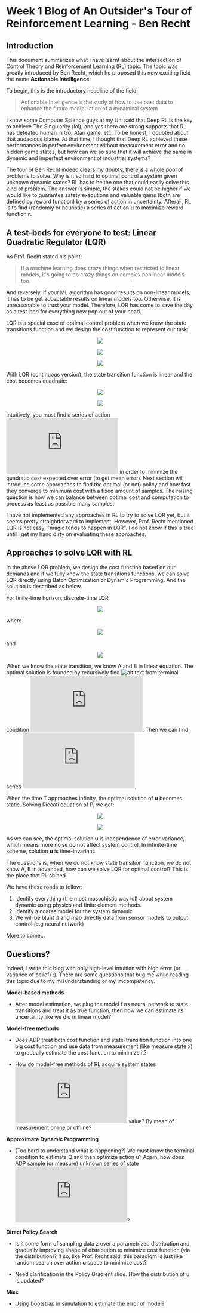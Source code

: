 # Week 1 Blog of An Outsider's Tour of Reinforcement Learning - Ben Recht
## Introduction
This document summarizes what I have learnt about the intersection of Control Theory and Reinforcement Learning (RL) topic. The topic was greatly introduced by Ben Recht, which he proposed this new exciting field the name **Actionable Intelligence**.

To begin, this is the introductory headline of the field: 

> Actionable Intelligence is the study of  how to use past data to enhance the future manipulation of a dynamical system

I know some Computer Science guys at my Uni said that Deep RL is the key to achieve The Singularity (lol), and yes there are strong supports that RL has defeated human in Go, Atari game, etc. To be honest, I doubted about that audacious blame. At that time, I thought that Deep RL achieved these performances in perfect environment without measurement error and no hidden game states, but how can we so sure that it will achieve the same in dynamic and imperfect environment of industrial systems? 

The tour of Ben Recht indeed clears my doubts, there is a whole pool of problems to solve. Why is it so hard to optimal control a system given unknown dynamic states? RL has to be the one that could easily solve this kind of problem. The answer is simple, the stakes could not be higher if we would like to guarantee safety executions and valuable gains (both are defined by reward function) by a series of action in uncertainty. Afterall, RL is to find (randomly or heuristic) a series of action **u** to maximize reward function **r**.

## A test-beds for everyone to test: Linear Quadratic Regulator (LQR)

As Prof. Recht stated his point:

> If a machine learning does crazy things  when restricted to  linear models, it's going to do crazy things on complex nonlinear models too.

And reversely, if your ML algorithm has good results on non-linear models, it has to be get acceptable results on linear models too. Otherwise, it is unreasonable to trust your model. Therefore, LQR has come to save the day as a test-bed for everything new pop out of your head. 

LQR is a special case of optimal control problem when we know the state transitions function and we design the cost function to represent our task:

<p align="center">
  <img src="https://latex.codecogs.com/gif.latex?min&space;E_e[\sum_{t=1}^{T}C_t(x_t,&space;u_t)]">
</p>
<p align="center">
  <img src="https://latex.codecogs.com/gif.latex?x_{t&plus;1}&space;=&space;f_t(x_t,&space;u_t,&space;e_t)">
</p>
<p align="center">
  <img src="https://latex.codecogs.com/gif.latex?u_t&space;=&space;\pi_t(\tau_t)">
</p>

With LQR (continuous version), the state transition function is linear and the cost becomes quadratic:

<p align="center">
  <img src="https://latex.codecogs.com/gif.latex?E[\frac{1}{T}\sum_{t=1}^{T}x_t^TQx_t&plus;u_t^TRu_t&plus;x_T^TP_Tx_T]">
</p>

<p align="center">
  <img src="https://latex.codecogs.com/gif.latex?x_{t&plus;1}&space;=&space;Ax_t&space;&plus;&space;Bu_t&space;&plus;&space;e_t">
</p>

Intuitively, you must find a series of action ![alt text](https://latex.codecogs.com/gif.latex?u_t) in order to minimize the quadratic cost expected over error (to get mean error). Next section will introduce some approaches to find the optimal (or not) policy and how fast they converge to minimum cost with a fixed amount of samples. The raising question is how we can balance between optimal cost and computation to process as least as possible many samples. 

I have not implemented any approaches in RL to try to solve LQR yet, but it seems pretty straightforward to implement. However, Prof. Recht mentioned LQR is not easy, "magic tends to happen in LQR". I do not know if this is true until I get my hand dirty on evaluating these approaches.

## Approaches to solve LQR with RL

In the above LQR problem, we design the cost function based on our demands and if we fully know the state transitions functions, we can solve LQR directly using Batch Optimization or Dynamic Programming. And the solution is described as below.

For finite-time horizon, discrete-time LQR:

<p align="center">
  <img src="https://latex.codecogs.com/gif.latex?u_t&space;=&space;-K_tx_t">
</p>

where 

<p align="center">
  <img src="https://latex.codecogs.com/gif.latex?K_t&space;=&space;-(B^TP_{t&plus;1}B&plus;R)^{-1}B^TP_{t&plus;1}A">
</p>

and 

<p align="center">
  <img src="https://latex.codecogs.com/gif.latex?P_t&space;=&space;Q&space;&plus;&space;A^TP_{t&plus;1}A&space;-&space;A^TP_{t&plus;1}B(R&space;&plus;&space;B^TP_{t&plus;1}B)^{-1}B^TP_{t&plus;1}A">
</p>

When we know the state transition, we know A and B in linear equation. The optimal solution is founded by recursively find ![alt text](https://latex.codecogs.com/gif.latex?P_{t+1}) from terminal condition ![alt text](https://latex.codecogs.com/gif.latex?P_T). Then we can find series ![alt text](https://latex.codecogs.com/gif.latex?u_t). 

When the time T approaches infinity, the optimal solution of **u** becomes static. Solving Riccati equation of P, we get:

<p align="center">
  <img src=https://latex.codecogs.com/gif.latex?P&space;=&space;Q&space;&plus;&space;A^TPA&space;-&space;A^TPB(R&space;&plus;&space;B^TPB)^{-1}B^TPA>
</p>

<p align="center">
  <img src="https://latex.codecogs.com/gif.latex?K&space;=&space;-(B^TPB&plus;R)^{-1}B^TPA">
</p>

As we can see, the optimal solution **u** is independence of error variance, which means more noise do not affect system control. In infinite-time scheme, solution **u** is time-invariant.

The questions is, when we do not know state transition function, we do not know A, B in advanced, how can we solve LQR for optimal control? This is the place that RL shined. 

We have these roads to follow:

1. Identify everything (the most masochistic way lol) about system dynamic using physics and finite element methods.
2. Identify a coarse model for the system dynamic
3. We will be blunt :) and map directly data from sensor models to output control (e.g neural network)

More to come...



## Questions?

Indeed, I write this blog with only high-level intuition with high error (or variance of belief) :). There are some questions that bug me while reading this topic due to my misunderstanding or my imcompetency.

**Model-based methods**

- After model estimation, we plug the model f as neural network to state transitions and treat it as true function, then how we can estimate its uncertainty like we did in linear model?

**Model-free methods** 
- Does ADP treat both cost function and state-transition function into one big cost function and use data from measurement (like measure state x) to gradually estimate the cost function to minimize it? 

- How do model-free methods of RL acquire system states ![alt text](https://latex.codecogs.com/gif.latex?x_t) value? By mean of measurement online or offline? 

**Approximate Dynamic Programming**
- (Too hard to understand what is happening?) We must know the terminal condition to estimate Q and then optimize action u?
Again, how does ADP sample (or measure) unknown series of state ![alt text](https://latex.codecogs.com/gif.latex?x_t)? 

**Direct Policy Search**
- Is it some form of sampling data z over a parametrized distribution and gradually improving shape of distribution to minimize cost function (via the distribution)? If so, like Prof. Recht said, this paradigm is just like random search over action **u** space to minimize cost?

- Need clarification in the Policy Gradient slide. How the distribution of u is updated?

**Misc**
- Using bootstrap in simulation to estimate the error of model?




